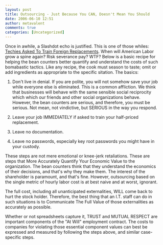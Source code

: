 ```yaml
---
layout: post
title: Outsourcing - Just Because You CAN, Doesn't Mean You Should
date: 2006-06-10 12:51
author: metavalent
comments: true
categories: [Uncategorized]
---
```

Once in awhile, a Slashdot echo is justified.  This is one of those whiles: <a href="http://it.slashdot.org/article.pl?sid=06/06/10/0828228">Techies Asked To Train Foreign Replacements</a>.  When will American Labor grow a spine again?  Risk severance pay?  WTF?  Below is a basic recipe for helping the bean counters better quantify and understand the costs of such bomabastic tactics.  Like any recipe, the cook must season to taste; omit or add ingredients as appropriate to the specific sitation.  The basics:

1. Don't live in denial.  If you are polite, you will not somehow save your job while everyone else is eliminated.  This is a common affliction.  We think that businesses will behave with the same sensible social reciprocity which which our friends and other social organizations behave.  However, the bean counters are serious, and therefore, you must be serious.  Not mean, not vindictive, but SERIOUS in the way you respond.

2. Leave your job IMMEDIATELY if asked to train your half-priced replacement.

3. Leave no documentation.

4. Leave no passwords, especially key root passwords you might have in your custody.

These steps are not mere emotional or knee-jerk retaliations.  These are steps that More Accurately Quantify Your Economic Value to the organization.  The bean counters think that they understand the economics of their decisions, and that's why they make them.  The interest of the shareholder is paramount, and that's fine.  However, outsourcing based on the single metric of hourly labor cost is at best naive and at worst, ignorant.  

The full cost, including all unanticipated externalities, WILL come back to hurt the stock holder.  Therefore, the best thing that an I.T. staff can do in such situations is to Communicate The Full Value of those externalities as accurately as possible.

Whether or not spreadsheets capture it, TRUST and MUTUAL RESPECT are important components of the "At Will" employment contract.  The costs to companies for violating those essential component values can best be expressed and measured by following the steps above, and similar case-specific steps.
